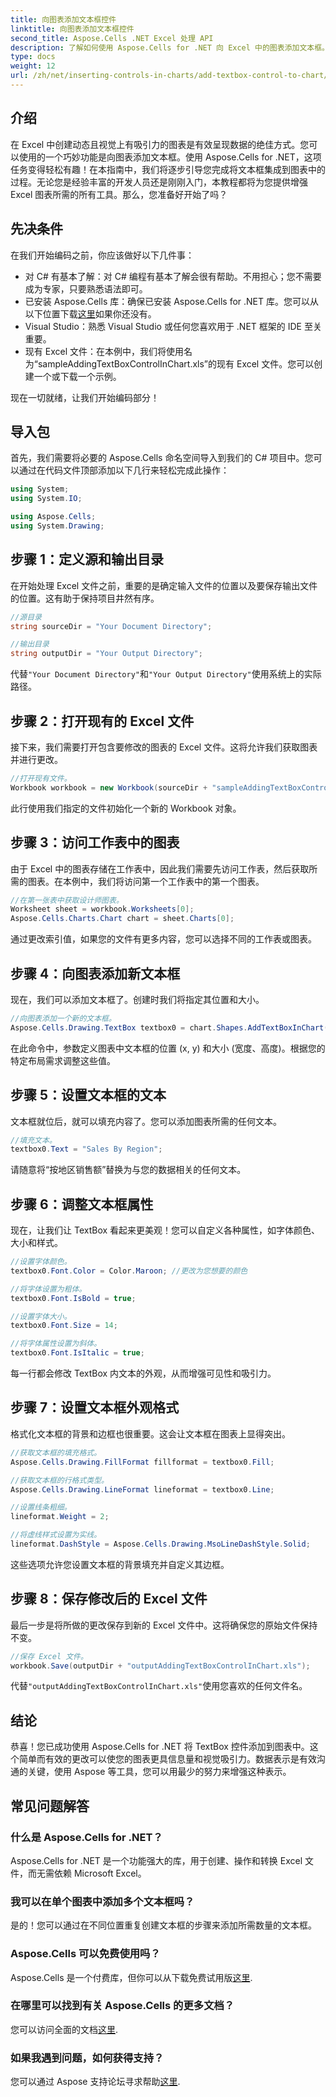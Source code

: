 ```yaml
---
title: 向图表添加文本框控件
linktitle: 向图表添加文本框控件
second_title: Aspose.Cells .NET Excel 处理 API
description: 了解如何使用 Aspose.Cells for .NET 向 Excel 中的图表添加文本框。轻松增强数据可视化。
type: docs
weight: 12
url: /zh/net/inserting-controls-in-charts/add-textbox-control-to-chart/
---
```

## 介绍

在 Excel 中创建动态且视觉上有吸引力的图表是有效呈现数据的绝佳方式。您可以使用的一个巧妙功能是向图表添加文本框。使用 Aspose.Cells for .NET，这项任务变得轻松有趣！在本指南中，我们将逐步引导您完成将文本框集成到图表中的过程。无论您是经验丰富的开发人员还是刚刚入门，本教程都将为您提供增强 Excel 图表所需的所有工具。那么，您准备好开始了吗？

## 先决条件

在我们开始编码之前，你应该做好以下几件事：

- 对 C# 有基本了解：对 C# 编程有基本了解会很有帮助。不用担心；您不需要成为专家，只要熟悉语法即可。
- 已安装 Aspose.Cells 库：确保已安装 Aspose.Cells for .NET 库。您可以从以下位置下载[这里](https://releases.aspose.com/cells/net/)如果你还没有。
- Visual Studio：熟悉 Visual Studio 或任何您喜欢用于 .NET 框架的 IDE 至关重要。
- 现有 Excel 文件：在本例中，我们将使用名为“sampleAddingTextBoxControlInChart.xls”的现有 Excel 文件。您可以创建一个或下载一个示例。

现在一切就绪，让我们开始编码部分！

## 导入包

首先，我们需要将必要的 Aspose.Cells 命名空间导入到我们的 C# 项目中。您可以通过在代码文件顶部添加以下几行来轻松完成此操作：

```csharp
using System;
using System.IO;

using Aspose.Cells;
using System.Drawing;
```

## 步骤 1：定义源和输出目录

在开始处理 Excel 文件之前，重要的是确定输入文件的位置以及要保存输出文件的位置。这有助于保持项目井然有序。

```csharp
//源目录
string sourceDir = "Your Document Directory";

//输出目录
string outputDir = "Your Output Directory";
```
代替`"Your Document Directory"`和`"Your Output Directory"`使用系统上的实际路径。

## 步骤 2：打开现有的 Excel 文件

接下来，我们需要打开包含要修改的图表的 Excel 文件。这将允许我们获取图表并进行更改。

```csharp
//打开现有文件。
Workbook workbook = new Workbook(sourceDir + "sampleAddingTextBoxControlInChart.xls");
```
此行使用我们指定的文件初始化一个新的 Workbook 对象。

## 步骤 3：访问工作表中的图表

由于 Excel 中的图表存储在工作表中，因此我们需要先访问工作表，然后获取所需的图表。在本例中，我们将访问第一个工作表中的第一个图表。

```csharp
//在第一张表中获取设计师图表。
Worksheet sheet = workbook.Worksheets[0];
Aspose.Cells.Charts.Chart chart = sheet.Charts[0];
```
通过更改索引值，如果您的文件有更多内容，您可以选择不同的工作表或图表。

## 步骤 4：向图表添加新文本框

现在，我们可以添加文本框了。创建时我们将指定其位置和大小。

```csharp
//向图表添加一个新的文本框。
Aspose.Cells.Drawing.TextBox textbox0 = chart.Shapes.AddTextBoxInChart(400, 1100, 350, 2550);
```
在此命令中，参数定义图表中文本框的位置 (x, y) 和大小 (宽度、高度)。根据您的特定布局需求调整这些值。

## 步骤 5：设置文本框的文本

文本框就位后，就可以填充内容了。您可以添加图表所需的任何文本。

```csharp
//填充文本。
textbox0.Text = "Sales By Region";
```
请随意将“按地区销售额”替换为与您的数据相关的任何文本。

## 步骤 6：调整文本框属性

现在，让我们让 TextBox 看起来更美观！您可以自定义各种属性，如字体颜色、大小和样式。

```csharp
//设置字体颜色。
textbox0.Font.Color = Color.Maroon; //更改为您想要的颜色

//将字体设置为粗体。
textbox0.Font.IsBold = true;

//设置字体大小。
textbox0.Font.Size = 14;

//将字体属性设置为斜体。
textbox0.Font.IsItalic = true;
```

每一行都会修改 TextBox 内文本的外观，从而增强可见性和吸引力。

## 步骤 7：设置文本框外观格式

格式化文本框的背景和边框也很重要。这会让文本框在图表上显得突出。

```csharp
//获取文本框的填充格式。
Aspose.Cells.Drawing.FillFormat fillformat = textbox0.Fill;

//获取文本框的行格式类型。
Aspose.Cells.Drawing.LineFormat lineformat = textbox0.Line;

//设置线条粗细。
lineformat.Weight = 2;

//将虚线样式设置为实线。
lineformat.DashStyle = Aspose.Cells.Drawing.MsoLineDashStyle.Solid;
```

这些选项允许您设置文本框的背景填充并自定义其边框。

## 步骤 8：保存修改后的 Excel 文件

最后一步是将所做的更改保存到新的 Excel 文件中。这将确保您的原始文件保持不变。

```csharp
//保存 Excel 文件。
workbook.Save(outputDir + "outputAddingTextBoxControlInChart.xls");
```
代替`"outputAddingTextBoxControlInChart.xls"`使用您喜欢的任何文件名。

## 结论

恭喜！您已成功使用 Aspose.Cells for .NET 将 TextBox 控件添加到图表中。这个简单而有效的更改可以使您的图表更具信息量和视觉吸引力。数据表示是有效沟通的关键，使用 Aspose 等工具，您可以用最少的努力来增强这种表示。

## 常见问题解答

### 什么是 Aspose.Cells for .NET？
Aspose.Cells for .NET 是一个功能强大的库，用于创建、操作和转换 Excel 文件，而无需依赖 Microsoft Excel。

### 我可以在单个图表中添加多个文本框吗？
是的！您可以通过在不同位置重复创建文本框的步骤来添加所需数量的文本框。

### Aspose.Cells 可以免费使用吗？
 Aspose.Cells 是一个付费库，但你可以从下载免费试用版[这里](https://releases.aspose.com/).

### 在哪里可以找到有关 Aspose.Cells 的更多文档？
您可以访问全面的文档[这里](https://reference.aspose.com/cells/net/).

### 如果我遇到问题，如何获得支持？
您可以通过 Aspose 支持论坛寻求帮助[这里](https://forum.aspose.com/c/cells/9).